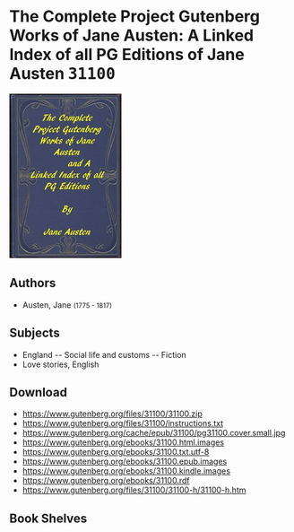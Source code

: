 # The Complete Project Gutenberg Works of Jane Austen: A Linked Index of all PG Editions of Jane Austen <kbd>31100</kbd>

![](./cover.medium.jpg "")

## Authors


 - Austen, Jane <small>(1775 - 1817)</small>

## Subjects


 - England -- Social life and customs -- Fiction
 - Love stories, English

## Download


 - https://www.gutenberg.org/files/31100/31100.zip
 - https://www.gutenberg.org/files/31100/instructions.txt
 - https://www.gutenberg.org/cache/epub/31100/pg31100.cover.small.jpg
 - https://www.gutenberg.org/ebooks/31100.html.images
 - https://www.gutenberg.org/ebooks/31100.txt.utf-8
 - https://www.gutenberg.org/ebooks/31100.epub.images
 - https://www.gutenberg.org/ebooks/31100.kindle.images
 - https://www.gutenberg.org/ebooks/31100.rdf
 - https://www.gutenberg.org/files/31100/31100-h/31100-h.htm

## Book Shelves


